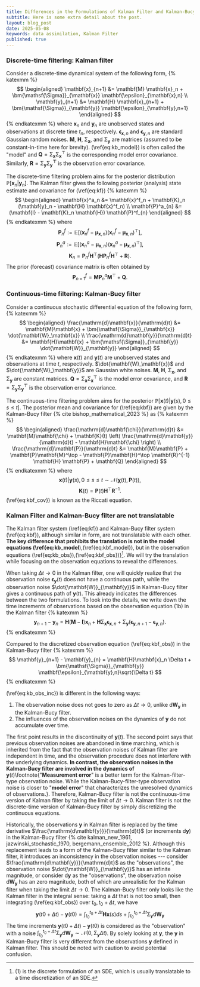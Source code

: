 ```yaml
---
title: Differences in the Formulations of Kalman Filter and Kalman-Bucy Filter
subtitle: Here is some extra detail about the post.
layout: blog_post
date: 2025-05-08
keywords: data assimilation, Kalman Filter
published: true
---
```


### Discrete-time filtering: Kalman filter

Consider a discrete-time dynamical system of the following form,
{% katexmm %}
$$
\begin{aligned}
\mathbf{x}_{n+1} &= \mathbf{M} \mathbf{x}_n + \bm{\mathsf{\Sigma}}_{\mathbf{x}} \mathbf{\epsilon}_{\mathbf{x},n} \\
\mathbf{y}_{n+1} &= \mathbf{H} \mathbf{x}_{n+1} + \bm{\mathsf{\Sigma}}_{\mathbf{y}} \mathbf{\epsilon}_{\mathbf{y},n+1}
\end{aligned}
$$
{% endkatexmm %}
where $\mathbf{x}_n$ and $\mathbf{y}_n$ are unobserved states and observations at discrete time $t_n$, respectively. $\mathbf{\epsilon}_{\mathbf{x}, n}$ and $\mathbf{\epsilon}_{\mathbf{y}, n}$ are standard Gaussian random noises. $\mathbf{M}$, $\mathbf{H}$, $\bm{\mathsf{\Sigma}}_{\mathbf{x}}$, and $\bm{\mathsf{\Sigma}}_{\mathbf{y}}$ are matrices (assumed to be constant-in-time here for brevity). (\ref{eq:kb_model}) is often called the "model" and $\mathbf{Q}=\bm{\mathsf{\Sigma}}_{\mathbf{x}}\bm{\mathsf{\Sigma}}_{\mathbf{x}}^\top$ is the corresponding model error covariance. Similarly, $\mathbf{R}=\bm{\mathsf{\Sigma_{\mathbf{y}}}}\bm{\mathsf{\Sigma_{\mathbf{y}}}^\top}$ is the observation error covariance.

The discrete-time filtering problem aims for the posterior distribution $\mathbb{P}[\mathbf{x}_n| \mathbf{y}_n]$. The Kalman filter gives the following posterior (analysis) state estimate and covariance for (\ref{eq:kf})
{% katexmm %}
$$
\begin{aligned}
\mathbf{x}^a_n &= \mathbf{x}^f_n + \mathbf{K}_n (\mathbf{y}_n - \mathbf{H} \mathbf{x}^f_n) \\
\mathbf{P}^a_{n} &= (\mathbf{I} - \mathbf{K}_n \mathbf{H}) \mathbf{P}^f_{n}
\end{aligned}
$$
{% endkatexmm %}
where
$$\mathbf{P}^f_{n}:=\mathbb{E}[(\mathbf{x}^f_{n}-\mathbf{\mu}_{\mathbf{x},n})(\mathbf{x}^f_{n}-\mathbf{\mu}_{\mathbf{x},n})^\top],$$
$$\mathbf{P}^a_{n}:=\mathbb{E}[(\mathbf{x}^a_n-\mathbf{\mu}_{\mathbf{x},n})(\mathbf{x}^a_n-\mathbf{\mu}_{\mathbf{x},n})^\top],$$
$$
\mathbf{K}_n = \mathbf{P}^f_{n}\mathbf{H}^\top(\mathbf{H}\mathbf{P}^f_n\mathbf{H}^\top+ \mathbf{R}).
$$
The prior (forecast) covariance matrix is often obtained by
$$
\mathbf{P}^f_{n+1}=\mathbf{M}\mathbf{P}_{n}^a\mathbf{M}^\top + \mathbf{Q}.
$$

### Continuous-time filtering: Kalman-Bucy filter

Consider a continuous stochastic differential equation of the following form,
{% katexmm %}
$$
\begin{aligned}
\frac{\mathrm{d}\mathbf{x}}{\mathrm{d}t} &= \mathbf{M}\mathbf{x} + \bm{\mathsf{\Sigma}}_{\mathbf{x}} \dot{\mathbf{W}_\mathbf{x}} \\
\frac{\mathrm{d}\mathbf{y}}{\mathrm{d}t} &= \mathbf{H}\mathbf{x} + \bm{\mathsf{\Sigma}}_{\mathbf{y}} \dot{\mathbf{W}}_{\mathbf{y}}
\end{aligned}
$$
{% endkatexmm %}
where $\mathbf{x}(t)$ and $\mathbf{y}(t)$ are unobserved states and observations at time $t$, respectively. $\dot{\mathbf{W}_\mathbf{x}}$ and $\dot{\mathbf{W}_\mathbf{y}}$ are Gaussian white noises. $\mathbf{M}$, $\mathbf{H}$, $\bm{\mathsf{\Sigma}}_{\mathbf{x}}$, and $\bm{\mathsf{\Sigma}}_{\mathbf{y}}$ are constant matrices. $\mathbf{Q}=\bm{\mathsf{\Sigma}}_{\mathbf{x}}\bm{\mathsf{\Sigma}}_{\mathbf{x}}^\top$ is the model error covariance, and $\mathbf{R}=\bm{\mathsf{\Sigma_{\mathbf{y}}}}\bm{\mathsf{\Sigma_{\mathbf{y}}}^\top}$ is the observation error covariance.

The continuous-time filtering problem aims for the posterior $\mathbb{P}[\mathbf{x}(t)|\mathbf{y}(s), 0\leq s\leq t]$. The posterior mean and covariance for (\ref{eq:kbf}) are given by the Kalman-Bucy filter {% cite bishop_mathematical_2023 %} as
{% katexmm %}
$$
\begin{aligned}
\frac{\mathrm{d}\mathbf{\chi}}{\mathrm{d}t} &= \mathbf{M}\mathbf{\chi} + \mathbf{K}(t) \left( \frac{\mathrm{d}\mathbf{y}}{\mathrm{d}t} - \mathbf{H}\mathbf{\chi} \right) \\
\frac{\mathrm{d}\mathbf{P}}{\mathrm{d}t} &= \mathbf{M}\mathbf{P} + \mathbf{P}\mathbf{M}^\top - \mathbf{P}\mathbf{H}^\top \mathbf{R}^{-1} \mathbf{H} \mathbf{P} + \mathbf{Q}
\end{aligned}
$$
{% endkatexmm %}
where 
$$
\mathbf{x}(t)|\mathbf{y}(s), 0\leq s\leq t \sim \mathcal{N}(\mathbf{\chi}(t), \mathbf{P}(t)),
$$
$$
\mathbf{K}(t)= \mathbf{P}(t)\mathbf{H}^\top\mathbf{R}^{-1}.
$$
(\ref{eq:kbf_cov}) is known as the Riccati equation.

### Kalman Filter and Kalman-Bucy filter are not translatable

The Kalman filter system (\ref{eq:kf}) and Kalman-Bucy filter system (\ref{eq:kbf}), although similar in form, are not translatable with each other. **The key difference that prohibits the translation is not in the model equations (\ref{eq:kb_model**),(\ref{eq:kbf_model}), but in the observation equations (\ref{eq:kb_obs}),(\ref{eq:kbf_obs})}[^1]. We will try the translation while focusing on the observation equations to reveal the differences. 

[^1]: (1) is the discrete formulation of an SDE, which is usually translatable to a time discretization of an SDE.

When taking $\Delta t\to 0$ in the Kalman filter, one will quickly realize that the observation noise $\mathbf{\epsilon}_{\mathbf{y}}(t)$ does not have a continuous path, while the observation noise $\dot{\mathbf{W}}_{\mathbf{y}}$ in Kalman-Bucy filter gives a continuous path of $\mathbf{y}(t)$. This already indicates the differences between the two formulations. To look into the details, we write down the time increments of observations based on the observation equation (1b) in the Kalman filter
{% katexmm %}
$$
\mathbf{y}_{n+1} - \mathbf{y}_{n} = \mathbf{H}(\mathbf{M} - \mathbf{I})\mathbf{x}_n + \mathbf{H}\bm{\mathsf{\Sigma}}_{\mathbf{x}}\mathbf{\epsilon}_{\mathbf{x}, n} + \bm{\mathsf{\Sigma}}_{\mathbf{y}} (\mathbf{\epsilon}_{\mathbf{y},n+1} - \mathbf{\epsilon}_{\mathbf{y},n}).
$$
{% endkatexmm %}

Compared to the discretized observation equation (\ref{eq:kbf_obs}) in the Kalman-Bucy filter 
{% katexmm %}
$$
\mathbf{y}_{n+1} - \mathbf{y}_{n} = \mathbf{H}\mathbf{x}_n \Delta t +  \bm{\mathsf{\Sigma}}_{\mathbf{y}} \mathbf{\epsilon}_{\mathbf{y},n}\sqrt{\Delta t}
$$
{% endkatexmm %}

(\ref{eq:kb_obs_inc}) is different in the following ways:

1. The observation noise does not goes to zero as $\Delta t\to 0$, unlike $\mathrm{d}\mathbf{W}_{\mathbf{y}}$ in the Kalman-Bucy filter.
2. The influences of the observation noises on the dynamics of $\mathbf{y}$ do not accumulate over time.

The first point results in the discontinuity of $\mathbf{y}(t)$. The second point says that previous observation noises are abandoned in time marching, which is inherited from the fact that the observation noises of Kalman filter are independent in time, and the observation procedure does not interfere with the underlying dynamics. **In contrast, the observation noises in the Kalman-Bucy filter are involved in the dynamics of** $\mathbf{y}(t)$\footnote{"**Measurement error**" is a better term for the Kalman-filter-type observation noise. While the Kalman-Bucy-filter-type observation noise is closer to "**model error**" that characterizes the unresolved dynamics of observations.}. Therefore, Kalman-Bucy filter is not the continuous-time version of Kalman filter by taking the limit of $\Delta t\to 0$. Kalman filter is not the discrete-time version of Kalman-Bucy filter by simply discretizing the continuous equations. 

Historically, the observations $\mathbf{y}$ in Kalman filter is replaced by the time derivative $\frac{\mathrm{d\mathbf{y}}}{\mathrm{d}t}$ (or increments $\mathrm{d\mathbf{y}}$) in the Kalman-Bucy filter  {% cite kalman_new_1961, jazwinski_stochastic_1970, bergemann_ensemble_2012 %}. Although this replacement leads to a form of the Kalman-Bucy filter similar to the Kalman filter, it introduces an inconsistency in the observation noises --- consider $\frac{\mathrm{d\mathbf{y}}}{\mathrm{d}t}$ as the "observations", the observation noise $\dot{\mathbf{W}}_{\mathbf{y}}$ has an infinite magnitude, or consider $\mathrm{d\mathbf{y}}$ as the "observations", the observation noise $\mathrm{d}{\mathbf{W}}_{\mathbf{y}}$ has an zero magnitude, both of which are unrealistic for the Kalman filter when taking the limit $\Delta t\to 0$. The Kalman-Bucy filter only looks like the Kalman filter in the integral sense: taking a $\Delta t$ that is not too small, then integrating (\ref{eq:kbf_obs}) over $t_0, t_0+\Delta t$, we have
$$
\mathbf{y}(t0+\Delta t) - \mathbf{y}(t0) = \int_{t_0}^{t_0+\Delta t}\mathbf{H}\mathbf{x}(s)ds + \int_{t_0}^{t_0+\Delta t} \bm{\mathsf{\Sigma_{\mathbf{y}}}}\mathrm{d}\mathbf{W}_\mathbf{y}
$$
The time increments $\mathbf{y}(t0+\Delta t) - \mathbf{y}(t0)$ is considered as the "observation" with a noise $\int_{t_0}^{t_0+\Delta t} \bm{\mathsf{\Sigma_{\mathbf{y}}}}\mathrm{d}\mathbf{W}_\mathbf{y}\sim \mathcal{N}(0, \bm{\mathsf{\Sigma_{\mathbf{y}}}}\Delta t)$. By solely looking at $\mathbf{y}$, the $\mathbf{y}$ in Kalman-Bucy filter is very different from the observations $\mathbf{y}$ defined in Kalman filter. This should be noted with caution to avoid potential confusion.

